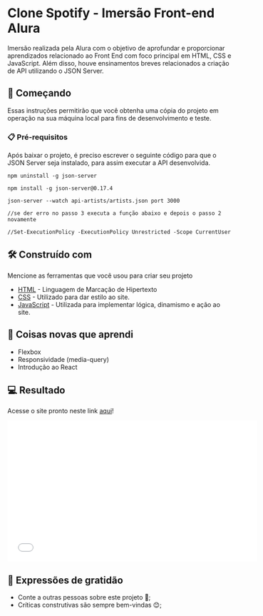# Clone Spotify - Imersão Front-end Alura

Imersão realizada pela Alura com o objetivo de aprofundar e proporcionar aprendizados relacionado ao Front End com foco principal em HTML, CSS e JavaScript. Além disso, houve ensinamentos breves relacionados a criação de API utilizando o JSON Server.

## 🚀 Começando

Essas instruções permitirão que você obtenha uma cópia do projeto em operação na sua máquina local para fins de desenvolvimento e teste.


### 📋 Pré-requisitos

Após baixar o projeto, é preciso escrever o seguinte código para que o JSON Server seja instalado, para assim executar a API desenvolvida.

```
npm uninstall -g json-server

npm install -g json-server@0.17.4

json-server --watch api-artists/artists.json port 3000

//se der erro no passo 3 executa a função abaixo e depois o passo 2 novamente

//Set-ExecutionPolicy -ExecutionPolicy Unrestricted -Scope CurrentUser

```

## 🛠️ Construído com

Mencione as ferramentas que você usou para criar seu projeto

* [HTML](https://developer.mozilla.org/pt-BR/docs/Web/HTML) - Linguagem de Marcação de Hipertexto
* [CSS](https://developer.mozilla.org/pt-BR/docs/Web/CSS) - Utilizado para dar estilo ao site. 
* [JavaScript](https://developer.mozilla.org/pt-BR/docs/Web/JavaScript) - Utilizada para implementar lógica, dinamismo e ação ao site. 

## 📝 Coisas novas que aprendi
* Flexbox
* Responsividade (media-query)
* Introdução ao React

## 💻 Resultado

Acesse o site pronto neste link [aqui](https://rejuno.github.io/spotify-imersao-alura/)!

<iframe width="560" height="315" src="./read-me-video/spotify.mp4" frameborder="0" allowfullscreen></iframe>




## 🎁 Expressões de gratidão

* Conte a outras pessoas sobre este projeto 📢;
* Críticas construtivas são sempre bem-vindas 😊;


